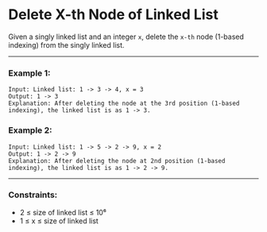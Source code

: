 # Delete X-th Node of Linked List

Given a singly linked list and an integer `x`, delete the `x-th` node (1-based indexing) from the singly linked list.

---

### Example 1:
```
Input: Linked list: 1 -> 3 -> 4, x = 3
Output: 1 -> 3
Explanation: After deleting the node at the 3rd position (1-based indexing), the linked list is as 1 -> 3.
```

### Example 2:
```
Input: Linked list: 1 -> 5 -> 2 -> 9, x = 2
Output: 1 -> 2 -> 9
Explanation: After deleting the node at 2nd position (1-based indexing), the linked list is as 1 -> 2 -> 9.
```

---

### Constraints:
- 2 ≤ size of linked list ≤ 10⁶  
- 1 ≤ x ≤ size of linked list
